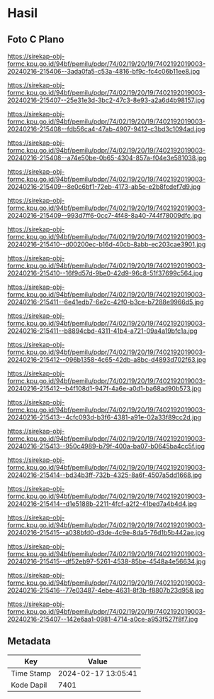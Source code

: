 # Hasil

## Foto C Plano

https://sirekap-obj-formc.kpu.go.id/94bf/pemilu/pdpr/74/02/19/20/19/7402192019003-20240216-215406--3ada0fa5-c53a-4816-bf9c-fc4c06b11ee8.jpg

https://sirekap-obj-formc.kpu.go.id/94bf/pemilu/pdpr/74/02/19/20/19/7402192019003-20240216-215407--25e31e3d-3bc2-47c3-8e93-a2a6d4b98157.jpg

https://sirekap-obj-formc.kpu.go.id/94bf/pemilu/pdpr/74/02/19/20/19/7402192019003-20240216-215408--fdb56ca4-47ab-4907-9412-c3bd3c1094ad.jpg

https://sirekap-obj-formc.kpu.go.id/94bf/pemilu/pdpr/74/02/19/20/19/7402192019003-20240216-215408--a74e50be-0b65-4304-857a-f04e3e581038.jpg

https://sirekap-obj-formc.kpu.go.id/94bf/pemilu/pdpr/74/02/19/20/19/7402192019003-20240216-215409--8e0c6bf1-72eb-4173-ab5e-e2b8fcdef7d9.jpg

https://sirekap-obj-formc.kpu.go.id/94bf/pemilu/pdpr/74/02/19/20/19/7402192019003-20240216-215409--993d7ff6-0cc7-4f48-8a40-744f78009dfc.jpg

https://sirekap-obj-formc.kpu.go.id/94bf/pemilu/pdpr/74/02/19/20/19/7402192019003-20240216-215410--d00200ec-b16d-40cb-8abb-ec203cae3901.jpg

https://sirekap-obj-formc.kpu.go.id/94bf/pemilu/pdpr/74/02/19/20/19/7402192019003-20240216-215410--16f9d57d-9be0-42d9-96c8-51f37699c564.jpg

https://sirekap-obj-formc.kpu.go.id/94bf/pemilu/pdpr/74/02/19/20/19/7402192019003-20240216-215411--6e41edb7-6e2c-42f0-b3ce-b7288e9966d5.jpg

https://sirekap-obj-formc.kpu.go.id/94bf/pemilu/pdpr/74/02/19/20/19/7402192019003-20240216-215411--b8894cbd-4311-41b4-a721-09a4a19bfc1a.jpg

https://sirekap-obj-formc.kpu.go.id/94bf/pemilu/pdpr/74/02/19/20/19/7402192019003-20240216-215412--096b1358-4c65-42db-a8bc-d4893d702f63.jpg

https://sirekap-obj-formc.kpu.go.id/94bf/pemilu/pdpr/74/02/19/20/19/7402192019003-20240216-215412--b4f108d1-947f-4a6e-a0d1-ba68ad90b573.jpg

https://sirekap-obj-formc.kpu.go.id/94bf/pemilu/pdpr/74/02/19/20/19/7402192019003-20240216-215413--4cfc093d-b3f6-4381-a91e-02a33f89cc2d.jpg

https://sirekap-obj-formc.kpu.go.id/94bf/pemilu/pdpr/74/02/19/20/19/7402192019003-20240216-215413--950c4989-b79f-400a-ba07-b0645ba4cc5f.jpg

https://sirekap-obj-formc.kpu.go.id/94bf/pemilu/pdpr/74/02/19/20/19/7402192019003-20240216-215414--bd34b3ff-732b-4325-8a6f-4507a5dd1668.jpg

https://sirekap-obj-formc.kpu.go.id/94bf/pemilu/pdpr/74/02/19/20/19/7402192019003-20240216-215414--d1e5188b-2211-4fcf-a2f2-41bed7a4b4d4.jpg

https://sirekap-obj-formc.kpu.go.id/94bf/pemilu/pdpr/74/02/19/20/19/7402192019003-20240216-215415--a038bfd0-d3de-4c9e-8da5-76d1b5b442ae.jpg

https://sirekap-obj-formc.kpu.go.id/94bf/pemilu/pdpr/74/02/19/20/19/7402192019003-20240216-215415--df52eb97-5261-4538-85be-4548a4e56634.jpg

https://sirekap-obj-formc.kpu.go.id/94bf/pemilu/pdpr/74/02/19/20/19/7402192019003-20240216-215416--77e03487-4ebe-4631-8f3b-f8807b23d958.jpg

https://sirekap-obj-formc.kpu.go.id/94bf/pemilu/pdpr/74/02/19/20/19/7402192019003-20240216-215407--142e6aa1-0981-4714-a0ce-a953f527f8f7.jpg


## Metadata

| Key        | Value               |
| ---------- | ------------------- |
| Time Stamp | 2024-02-17 13:05:41 |
| Kode Dapil | 7401                |



